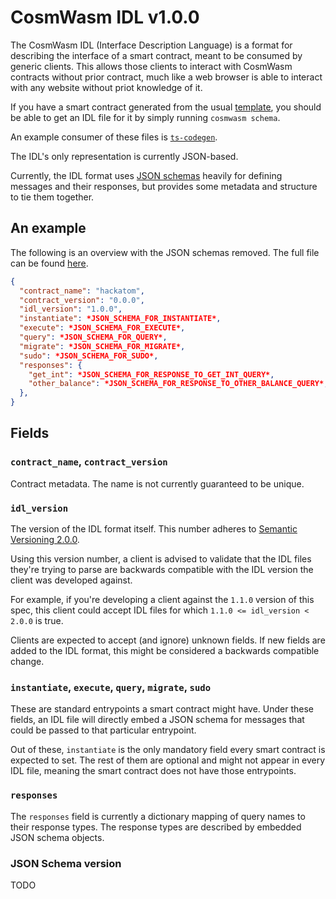 # CosmWasm IDL v1.0.0

The CosmWasm IDL (Interface Description Language) is a format for describing the
interface of a smart contract, meant to be consumed by generic clients. This
allows those clients to interact with CosmWasm contracts without prior contract,
much like a web browser is able to interact with any website without priot
knowledge of it.

If you have a smart contract generated from the usual
[template](https://github.com/CosmWasm/cw-template), you should be able to get
an IDL file for it by simply running `cosmwasm schema`.

An example consumer of these files is
[`ts-codegen`](https://github.com/CosmWasm/ts-codegen).

The IDL's only representation is currently JSON-based.

Currently, the IDL format uses [JSON schemas](https://json-schema.org/) heavily
for defining messages and their responses, but provides some metadata and
structure to tie them together.

## An example

The following is an overview with the JSON schemas removed. The full file can be
found
[here](https://github.com/CosmWasm/cosmwasm/blob/ef5e8558ef047b25544d794a302f181809d79195/contracts/hackatom/schema/hackatom.json).

```json
{
  "contract_name": "hackatom",
  "contract_version": "0.0.0",
  "idl_version": "1.0.0",
  "instantiate": *JSON_SCHEMA_FOR_INSTANTIATE*,
  "execute": *JSON_SCHEMA_FOR_EXECUTE*,
  "query": *JSON_SCHEMA_FOR_QUERY*,
  "migrate": *JSON_SCHEMA_FOR_MIGRATE*,
  "sudo": *JSON_SCHEMA_FOR_SUDO*,
  "responses": {
    "get_int": *JSON_SCHEMA_FOR_RESPONSE_TO_GET_INT_QUERY*,
    "other_balance": *JSON_SCHEMA_FOR_RESPONSE_TO_OTHER_BALANCE_QUERY*,
  },
}
```

## Fields

### `contract_name`, `contract_version`

Contract metadata. The name is not currently guaranteed to be unique.

### `idl_version`

The version of the IDL format itself. This number adheres to
[Semantic Versioning 2.0.0](https://semver.org/spec/v2.0.0.html).

Using this version number, a client is advised to validate that the IDL files
they're trying to parse are backwards compatible with the IDL version the client
was developed against.

For example, if you're developing a client against the `1.1.0` version of this
spec, this client could accept IDL files for which
`1.1.0 <= idl_version < 2.0.0` is true.

Clients are expected to accept (and ignore) unknown fields. If new fields are
added to the IDL format, this might be considered a backwards compatible change.

### `instantiate`, `execute`, `query`, `migrate`, `sudo`

These are standard entrypoints a smart contract might have. Under these fields,
an IDL file will directly embed a JSON schema for messages that could be passed
to that particular entrypoint.

Out of these, `instantiate` is the only mandatory field every smart contract is
expected to set. The rest of them are optional and might not appear in every IDL
file, meaning the smart contract does not have those entrypoints.

### `responses`

The `responses` field is currently a dictionary mapping of query names to their
response types. The response types are described by embedded JSON schema
objects.

### JSON Schema version

TODO
